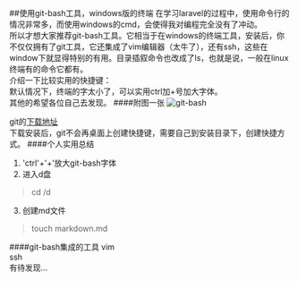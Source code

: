 ##使用git-bash工具，windows版的终端
在学习laravel的过程中，使用命令行的情况非常多，而使用windows的cmd，会使得我对编程完全没有了冲动。  
所以才想大家推荐git-bash工具。它相当于在windows的终端工具，安装后，你不仅仅拥有了git工具，它还集成了vim编辑器（太牛了），还有ssh，这些在window下就显得特别的有用。目录插叙命令也改成了ls，也就是说，一般在linux终端有的命令它都有。  
介绍一下比较实用的快捷键：  
默认情况下，终端的字太小了，可以实用ctrl加+号加大字体。  
其他的希望各位自己去发现。
####附图一张
![git-bash](http://7xo7bi.com1.z0.glb.clouddn.com/20151110124414.png)

git的[下载地址](http://git-scm.com/download/)  
下载安装后，git不会再桌面上创建快捷键，需要自己到安装目录下，创建快捷方式。
####个人实用总结

1. 'ctrl'+'+'放大git-bash字体
1. 进入d盘
> cd /d
3. 创建md文件
>touch markdown.md

####git-bash集成的工具
vim  
ssh  
有待发现...
